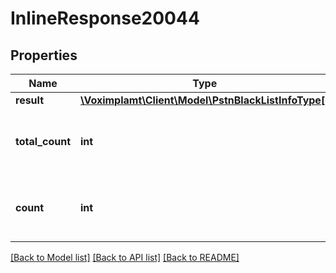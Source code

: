 # InlineResponse20044

## Properties
Name | Type | Description | Notes
------------ | ------------- | ------------- | -------------
**result** | [**\Voximplamt\Client\Model\PstnBlackListInfoType[]**](PstnBlackListInfoType.md) |  | [optional] 
**total_count** | **int** | The total found phone numbers count. | [optional] 
**count** | **int** | The returned phone numbers count. | [optional] 

[[Back to Model list]](../README.md#documentation-for-models) [[Back to API list]](../README.md#documentation-for-api-endpoints) [[Back to README]](../README.md)


